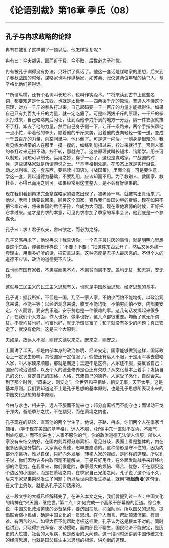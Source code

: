 # 《论语别裁》第16章 季氏（08）

------

## 孔子与冉求政略的论辩

冉有在被孔子这样训了一顿以后，他怎样答复呢？

冉有曰：今夫颛臾，固而近于费，今不取，后世必为子孙忧。

冉有被孔子训得没有办法，只好讲了真话了。他这一套话是谋略家的思想，后来到了春秋战国的时候，谋略家也叫作纵横家，如苏秦、张仪这两位年轻的读书人，基辛格比他们差得远。

**所谓纵横，还有个名词叫长短术，也叫作钩距术。**将来读到古书上这些名词，都要知道是什么东西，也就是太极拳——四两拨千斤的原理。普通人不懂这个原理，对方一千斤的拳头打过来，自己起码要一千一百斤的力量才能抵得住。如果自己只有九百九十斤的力量，就一定吃瘪了。可是四两拨千斤的原理，一千斤的拳头打过来，自己略略向后闪让，让到距他拳力所到的地方一分远，隔一件衣服就挨不了打。卸去了他的力量，然后自己身子侧一下，让开一条路来，两个手指头帮他一点小忙，牵着他的拳头，顺着他的千斤来势，沿着他的去向轻轻一带一送，变成一千五百斤的力量，向空间里冲，他仆倒了。可是这一闪后，一侧身是很难的，我看见练太极拳的人在那里一摸一摸的，如练到能扭过来，拧过来就行了。否则人家的拳打过来还扭不动，拧不转，那就完了。这些原理就叫长短术、钩距学。用长可以制短，用短可以制长。运用之妙，存乎一心了。这也是谋略家。**战国的时候，这些谋略家就是所谓游说之士。**基辛格到处跑，在形态上就是实行游说，动之以利害。这一套东西，要熟读《国语》、《战国策》，里面全有。可是要注意，学这一套，要以道德为基础，不要乱用，应该知而不用。为了救别人、救国家、救社会，不得已而用之则可。如果经常用这套整人，是不会有好结果的。

现在我们看到冉求完全拿谋略家的姿态出现了，被老师一骂，就被骂出真话来了。他说，老师！话要说回来，颛臾这个国家，紧靠我们鲁国边境的费城，现在如果不把它拿过来，将来鲁国的后代子孙，会成为大问题。现在乘他衰弱的时候，正好把它拿过来。这才是冉求的本意，可见冉求参加了季家的军事会议，他到底是一个参谋长。

孔子曰：求！君子疾夫，舍曰欲之，而必为之辞。

孔子又骂冉求了，他说冉求！我告诉你，一个君子最讨厌的事情，就是明明心里想要这个东西，却装模作样说：“不要！不要！”把这件东西丢开了，然后又另外编一套理由，用很多好听的话，把它拿过来。这种态度是君子人最厌恶的。不但个人的道德不应该，政治的道德更不应该。

丘也闻有国有家者，不患寡而患不均，不患贫而患不安。盖均无贫，和无寡，安无倾。

这就与三民主义的民生主义思想有关，也就是中国政治思想、经济思想的基本。

孔子说：据我所知，不但是一国，乃至一家人家，不怕少而怕不能均衡。以政治观念来说，不能平等；以经济观念来说，收支不能均衡。不怕穷而怕不安，内部要安定。个人而言，要安贫乐道。安于贫也是一件很难的事。这几句话发挥起来很多了，在我们个人方面，作人也好，做事也好，这几点都很重要。均衡了就无所谓贫。不管均贫也好，均富也好，就无所谓贫富了；和了就没有多少的问题；真正安定了，就没有危险。这是三个大原则。

夫如是，故远人不服，则修文德以来之。既来之，则安之。

上面讲了半天，都是内部本身的政治修明、经济安定。国家能够做到这样，国际政治上一定发生影响，其他国家一定信服了。假使还有远人不服，于是用军事去侵略人家，叫人家硬来顺服，那就是霸道；王道不是这样，人家还不服，要反省自己：国家的政治德望，以及个人的德业修养是否还有欠缺？从文化基本上着手；发扬自己的文化，奠定自己的国格、人格，充沛自己的德养，人家受了感化，自然会来。到了那个时候，“既来之，则安之”。全世界和平相处，相安无事，天下太平。这是基本原则。我们要知道这不止是孔子思想的基本原则，也是孔子思想所表现出来的中国文化思想的基本原则。

今由与求也，相夫子，远人不服而不能来也；邦分崩离析而不能守也；而谋动干戈于邦内，吾恐季孙之忧，不在颛臾，而在萧墙之内也。

孔子现在的结论，直骂他的两个学生了。他说，子路、冉求，你们两个人在季家当辅相，（等于现在美国的基辛格），远人不服，（好像中东一直就不妥协，不服气，到处吃瘪。）而不能来也；人家不服你的气，你的政治道德无法使人信服，所以人家没有来结交纳好。在国内则弄得分崩离析、意见分歧，表面上看是整体的，内在很多因素是分裂的。大家离心离德，迟早要崩溃的。这种情形是守不住的，因为内部分崩离析，难以自保，只好向外发展，转移人家的视线，是同样的道理。所以孔子说，你们因为许多内政问题不能解决，于是只好用兵，在外面发动战争来转移内部的注意力。在我看来，你们很危险，季家最大的烦恼、痛苦、忧愁，不在颛臾这个边区的小国家，而是在萧墙之内，在季家自己兄弟之间。孔子说了这个话不久，后来季家兄弟果然发生了问题；所以后世内部发生祸乱，就用“**祸起萧墙**”这句话，在文学上典故，就是从孔子这句话来的。

这一段文字的大概已经解释完了。在进入本文之先，我们曾提到过一点：中国文化的精神在“兴灭国，继绝世。”第二点：如何完成一个高级干部幕僚的臣道。综合来说，中国文化政治道德的必备条件，要济困扶危，抑强助弱。所以国父的思想，提倡联合弱小民族，确是中国文化的一贯思想。在个人而言，帮助颠沛流离、有艰难、有困苦的人。如果大臣不能帮助老板这样做，孔子认为这是根本不对的。同时也讲到，只晓得扩充军备、发动侵略，而内部民不聊生，国民经济不能安定，是历史的大过错、社会的大毛病，也是政治的大问题。这一段同时还讲到中国传统文化的经济思想，也就是国父民生主义思想的根源，讲均衡的道理。


